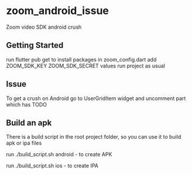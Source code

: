 # zoom_android_issue

Zoom video SDK android crush

## Getting Started

run flutter pub get to install packages
in zoom_config.dart add ZOOM_SDK_KEY ZOOM_SDK_SECRET values
run project as usual

## Issue
To get a crush on Android go to UserGridItem widget and uncomment part which has TODO 

## Build an apk
There is a build script in the root project folder, so you can use it to build apk or ipa files

run ./build_script.sh android - to create APK

run ./build_script.sh ios - to create IPA

